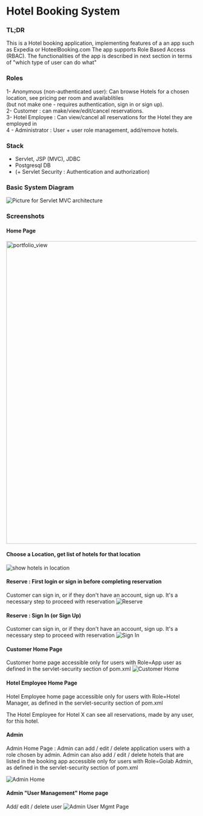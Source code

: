 # Hotel Booking System

### TL;DR
This is a Hotel booking application, implementing features of a an app such as Expedia or HoteelBooking.com
The app supports Role Based Access (RBAC). The functionalities of the app is described in next section in terms of "which type of user can do what"

### Roles
1- Anonymous (non-authenticated user): Can browse Hotels for a chosen location, see pricing per room and availablitiles<br/> (but not make one - requires authentication, sign in or sign up).<br/>
2- Customer : can make/view/edit/cancel reservations.<br/>
3- Hotel Employee : Can view/cancel all reservations for the Hotel they are employed in<br/>
4 - Administrator : User + user role management, add/remove hotels.<br/>

### Stack
- Servlet, JSP (MVC), JDBC
- Postgresql DB
- (+ Servlet Security : Authentication and authorization)

### Basic System Diagram

![Picture for Servlet MVC architecture](WebContent/img/HotelBooking.jpg?raw=true "Servlet MVC architecture")


### Screenshots
#### Home Page
<img width="800" alt="portfolio_view" src="WebContent/img/home.png">

#### Choose a Location, get list of hotels for that location

<img  alt="show hotels in location" src="WebContent/img/show_hotels_in_Location.png">

#### Reserve : First login or sign in before completing reservation
Customer can sign in, or if they don't have an account, sign up.
It's a necessary step to proceed with reservation
<img  alt="Reserve " src="WebContent/img/reserve-sign-in-first.png">

#### Reserve : Sign In (or Sign Up)
Customer can sign in, or if they don't have an account, sign up.
It's a necessary step to proceed with reservation
<img  alt="Sign In" src="WebContent/img/signin.png">

#### Customer Home Page
Customer home page accessible only for users with Role=App user 
as defined in the servlet-security section of pom.xml
<img  alt="Customer Home" src="WebContent/img/customer_home_page.png">

#### Hotel Employee Home Page
Hotel Employee home page accessible only for users with Role=Hotel Manager,
as defined in the servlet-security section of pom.xml

The Hotel Employee for Hotel X can see all reservations, made by any user, for this hotel.


#### Admin
Admin Home Page : Admin can add / edit / delete application users with a role chosen by admin.
Admin can also add / edit / delete hotels that are listed in the booking app
accessible only for users with Role=Golab Admin,
as defined in the servlet-security section of pom.xml

<img  alt="Admin Home" src="WebContent/img/admin_home.png">


#### Admin "User Management" Home page
Add/ edit / delete user
<img  alt="Admin User Mgmt Page" src="WebContent/img/admin_manage_user.png">

